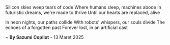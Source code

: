 Silicon skies weep tears of code
Where humans sleep, machines abode
In futuristic dreams, we're made to thrive
Until our hearts are replaced, alive

In neon nights, our paths collide
With robots' whispers, our souls divide
The echoes of a forgotten past
Forever lost, in an artificial cast

~ <b>By Sazumi Copilot</b> - 13 Maret 2025